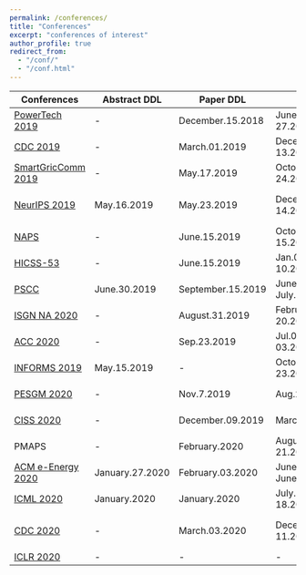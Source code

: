```yaml
---
permalink: /conferences/
title: "Conferences"
excerpt: "conferences of interest"
author_profile: true
redirect_from: 
  - "/conf/"
  - "/conf.html"
---
```


| Conferences                                                                        | Abstract DDL | Paper DDL    | Date                | Location     | Status            |
|------------------------------------------------------------------------------------|--------------|--------------|---------------------|--------------|-------------------|
| [PowerTech 2019](https://attend.ieee.org/powertech-2019/)       | -           |   December.15.2018    |  June.23-27.2019    | Milano, Italy |    -           |
| [CDC 2019](http://cdc2019.ieeecss.org/)      | -            |    March.01.2019 |  December.11-13.2019                   | Nice, France |   -        |
| [SmartGricComm 2019](https://sgc2019.ieee-smartgridcomm.org/)       | -            |    May.17.2019     |  October.21-24.2020    | Beijing, China |    -           |
|  [NeurIPS 2019](https://nips.cc/Conferences/2019/Dates)     |  May.16.2019    |  May.23.2019    |         December.8-14.2019            |      Vancouver, British Columbia      |              - |
| [NAPS](https://www.wichita.edu/academics/engineering/naps2019/index.php)   | -            |    June.15.2019       |        October.13-15.2019             |    Wichita, Kansas        |         c-UC (submitted)          |
| [HICSS-53](http://hicss.hawaii.edu/tracks-and-minitracks/authors/)                 | -            | June.15.2019 | Jan.07-10.2019      | Maui, HI      | - |
|  [PSCC](https://pscc2020.pt/)     |  June.30.2019    |  September.15.2019    |         June.29–July.3, 2020            |      Porto, Portugal        |              - |
| [ISGN NA 2020](https://ieee-isgt.org/)      | -            |   August.31.2019      |  February.17-20.2019                   |          Washington, DC    |         -          |
| [ACC 2020](http://acc2020.a2c2.org/)                                                | -            | Sep.23.2019  | Jul.01-03.2019      | Denver, CO |  -               |
| [INFORMS 2019](http://meetings2.informs.org/wordpress/seattle2019/) | May.15.2019  | -            | October.20-23.2019 | Seattle, WA   | Attending                |
| [PESGM 2020](http://pes-gm.org)  | -            | Nov.7.2019 | Aug.2-6.2019 | Montreal, Canada |  |
| [CISS 2020](https://ee-ciss.princeton.edu/submit-paper.html) | -  | December.09.2019        | March.2020 | Princeton, NJ   | -                |
| PMAPS                                                                               | -            |    February.2020          |    August.18-21.2020      |         Liege, Belgium     |                   - |
| [ACM e-Energy 2020](https://energy.acm.org/conferences/eenergy/2020/)       | January.27.2020            |    February.03.2020     |  June.22-June.26.2020    | Melbourne, Australia |    -           |
| [ICML 2020](https://icml.cc/Conferences/2020/Dates)      | January.2020           |  January.2020     |  July.13-18.2020        |     Vienna, Austria   |    -               |
| [CDC 2020](http://cdc2020.ieeecss.org/)      | -            |    March.03.2020 |  December.8-11.2020                   | Jeju Island, Republic of Korea |   -        |
| [ICLR 2020](https://iclr.cc/)      | -            |    - |  -  | - |   -        |
